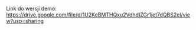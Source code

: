 Link do wersji demo:
https://drive.google.com/file/d/1U2KeBMTHQxu2VdhdIZGr1jet7dQBS2el/view?usp=sharing
